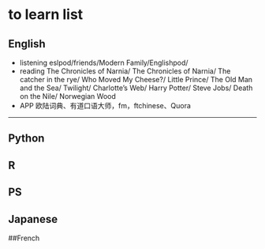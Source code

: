 # to learn list 
## English
* listening eslpod/friends/Modern Family/Englishpod/
* reading The Chronicles of Narnia/ The Chronicles of Narnia/ The catcher in the rye/ Who Moved My Cheese?/ Little Prince/ The Old Man and the Sea/ Twilight/ Charlotte’s Web/ Harry Potter/ Steve Jobs/ Death on the Nile/ Norwegian Wood
* APP 欧陆词典、有道口语大师，fm，ftchinese、Quora  

***
## Python
## R
## PS
## Japanese
##French
